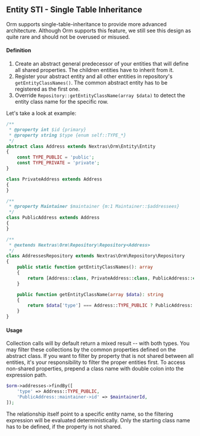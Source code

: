 ## Entity STI - Single Table Inheritance

Orm supports single-table-inheritance to provide more advanced architecture. Although Orm supports this feature, we still see this design as quite rare and should not be overused or misused.

#### Definition

1. Create an abstract general predecessor of your entities that will define all shared properties. The children entities have to inherit from it.
2. Register your abstract entity and all other entities in repository's `getEntityClassNames()`. The common abstract entity has to be registered as the first one.
3. Override `Repository::getEntityClassName(array $data)` to detect the entity class name for the specific row.

Let's take a look at example:

```php
/**
 * @property int $id {primary}
 * @property string $type {enum self::TYPE_*}
 */
abstract class Address extends Nextras\Orm\Entity\Entity
{
	const TYPE_PUBLIC = 'public';
	const TYPE_PRIVATE = 'private';
}

class PrivateAddress extends Address
{
}

/**
 * @property Maintainer $maintainer {m:1 Maintainer::$addressees}
 */
class PublicAddress extends Address
{
}

/**
 * @extends Nextras\Orm\Repository\Repository<Address>
 */
class AddressesRepository extends Nextras\Orm\Repository\Repository
{
	public static function getEntityClassNames(): array
	{
		return [Address::class, PrivateAddress::class, PublicAddress::class];
	}

	public function getEntityClassName(array $data): string
	{
		return $data['type'] === Address::TYPE_PUBLIC ? PublicAddress::class : PrivateAddress::class;
	}
}
```

#### Usage

Collection calls will by default return a mixed result -- with both types. You may filter these collections by the common properties defined on the abstract class. If you want to filter by property that is not shared between all entities, it's your responsibility to filter the proper entities first. To access non-shared properties, prepend a class name with double colon into the expression path.

```php
$orm->addresses->findBy([
	'type' => Address::TYPE_PUBLIC,
	'PublicAddress::maintainer->id' => $maintainerId,
]);
```

The relationship itself point to a specific entity name, so the filtering expression will be evaluated deterministically. Only the starting class name has to be defined, if the property is not shared.

